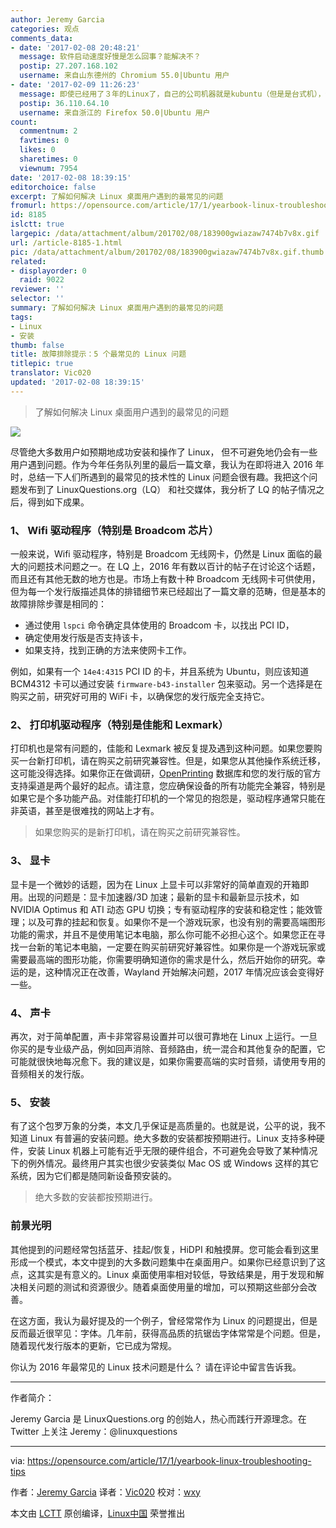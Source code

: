 ```yaml
---
author: Jeremy Garcia
categories: 观点
comments_data:
- date: '2017-02-08 20:48:21'
  message: 软件启动速度好慢是怎么回事？能解决不？
  postip: 27.207.168.102
  username: 来自山东德州的 Chromium 55.0|Ubuntu 用户
- date: '2017-02-09 11:26:23'
  message: 即使已经用了３年的Linux了，自己的公司机器就是kubuntu（但是是台式机），但感觉给笔记本安装Linux仍是提心吊胆，生怕哪个驱动又不好使了．
  postip: 36.110.64.10
  username: 来自浙江的 Firefox 50.0|Ubuntu 用户
count:
  commentnum: 2
  favtimes: 0
  likes: 0
  sharetimes: 0
  viewnum: 7954
date: '2017-02-08 18:39:15'
editorchoice: false
excerpt: 了解如何解决 Linux 桌面用户遇到的最常见的问题
fromurl: https://opensource.com/article/17/1/yearbook-linux-troubleshooting-tips
id: 8185
islctt: true
largepic: /data/attachment/album/201702/08/183900gwiazaw7474b7v8x.gif
url: /article-8185-1.html
pic: /data/attachment/album/201702/08/183900gwiazaw7474b7v8x.gif.thumb.jpg
related:
- displayorder: 0
  raid: 9022
reviewer: ''
selector: ''
summary: 了解如何解决 Linux 桌面用户遇到的最常见的问题
tags:
- Linux
- 安装
thumb: false
title: 故障排除提示：5 个最常见的 Linux 问题
titlepic: true
translator: Vic020
updated: '2017-02-08 18:39:15'
---
```



> 
> 了解如何解决 Linux 桌面用户遇到的最常见的问题
> 
> 
> 


![](/data/attachment/album/201702/08/183900gwiazaw7474b7v8x.gif)


尽管绝大多数用户如预期地成功安装和操作了 Linux， 但不可避免地仍会有一些用户遇到问题。作为今年任务队列里的最后一篇文章，我认为在即将进入 2016 年时，总结一下人们所遇到的最常见的技术性的 Linux 问题会很有趣。我把这个问题发布到了 LinuxQuestions.org（LQ） 和社交媒体，我分析了 LQ 的帖子情况之后，得到如下成果。


### 1、 Wifi 驱动程序（特别是 Broadcom 芯片）


一般来说，Wifi 驱动程序，特别是 Broadcom 无线网卡，仍然是 Linux 面临的最大的问题技术问题之一。在 LQ 上，2016 年有数以百计的帖子在讨论这个话题，而且还有其他无数的地方也是。市场上有数十种 Broadcom 无线网卡可供使用，但为每一个发行版描述具体的排错细节来已经超出了一篇文章的范畴，但是基本的故障排除步骤是相同的：


* 通过使用 `lspci` 命令确定具体使用的 Broadcom 卡，以找出 PCI ID，
* 确定使用发行版是否支持该卡，
* 如果支持，找到正确的方法来使网卡工作。


例如，如果有一个 `14e4:4315` PCI ID 的卡，并且系统为 Ubuntu，则应该知道 BCM4312 卡可以通过安装 `firmware-b43-installer` 包来驱动。另一个选择是在购买之前，研究好可用的 WiFi 卡，以确保您的发行版完全支持它。


### 2、 打印机驱动程序（特别是佳能和 Lexmark）


打印机也是常有问题的，佳能和 Lexmark 被反复提及遇到这种问题。如果您要购买一台新打印机，请在购买之前研究兼容性。但是，如果您从其他操作系统迁移，这可能没得选择。如果你正在做调研，[OpenPrinting](http://www.openprinting.org/printers) 数据库和您的发行版的官方支持渠道是两个最好的起点。请注意，您应确保设备的所有功能完全兼容，特别是如果它是个多功能产品。对佳能打印机的一个常见的抱怨是，驱动程序通常只能在非英语，甚至是很难找的网站上才有。



> 
> 如果您购买的是新打印机，请在购买之前研究兼容性。
> 
> 
> 


### 3、 显卡


显卡是一个微妙的话题，因为在 Linux 上显卡可以非常好的简单直观的开箱即用。出现的问题是：显卡加速器/3D 加速；最新的显卡和最新显示技术，如 NVIDIA Optimus 和 ATI 动态 GPU 切换；专有驱动程序的安装和稳定性；能效管理；以及可靠的挂起和恢复。如果你不是一个游戏玩家，也没有别的需要高端图形功能的需求，并且不是使用笔记本电脑，那么你可能不必担心这个。如果您正在寻找一台新的笔记本电脑，一定要在购买前研究好兼容性。如果你是一个游戏玩家或需要最高端的图形功能，你需要明确知道你的需求是什么，然后开始你的研究。幸运的是，这种情况正在改善，Wayland 开始解决问题，2017 年情况应该会变得好一些。


### 4、 声卡


再次，对于简单配置，声卡非常容易设置并可以很可靠地在 Linux 上运行。一旦你买的是专业级产品，例如回声消除、音频路由，统一混合和其他复杂的配置，它可能就很快地每况愈下。我的建议是，如果你需要高端的实时音频，请使用专用的音频相关的发行版。


### 5、 安装


有了这个包罗万象的分类，本文几乎保证是高质量的。也就是说，公平的说，我不知道 Linux 有普遍的安装问题。绝大多数的安装都按预期进行。Linux 支持多种硬件，安装 Linux 机器上可能有近乎无限的硬件组合，不可避免会导致了某种情况下的例外情况。最终用户其实也很少安装类似 Mac OS 或 Windows 这样的其它系统，因为它们都是随同新设备预安装的。



> 
> 绝大多数的安装都按预期进行。
> 
> 
> 


### 前景光明


其他提到的问题经常包括蓝牙、挂起/恢复，HiDPI 和触摸屏。您可能会看到这里形成一个模式，本文中提到的大多数问题集中在桌面用户。如果你已经意识到了这点，这其实是有意义的。Linux 桌面使用率相对较低，导致结果是，用于发现和解决相关问题的测试和资源很少。随着桌面使用量的增加，可以预期这些部分会改善。


在这方面，我认为最好提及的一个例子，曾经常常作为 Linux 的问题提出，但是反而最近很罕见：字体。几年前，获得高品质的抗锯齿字体常常是个问题。但是，随着现代发行版本的更新，它已成为常规。


你认为 2016 年最常见的 Linux 技术问题是什么？ 请在评论中留言告诉我。




---


作者简介：


Jeremy Garcia 是 LinuxQuestions.org 的创始人，热心而践行开源理念。在 Twitter 上关注 Jeremy：@linuxquestions




---


via: <https://opensource.com/article/17/1/yearbook-linux-troubleshooting-tips>


作者：[Jeremy Garcia](https://opensource.com/users/jeremy-garcia) 译者：[Vic020](http://vicyu.net) 校对：[wxy](https://github.com/wxy)


本文由 [LCTT](https://github.com/LCTT/TranslateProject) 原创编译，[Linux中国](https://linux.cn/) 荣誉推出